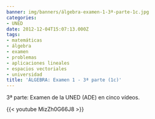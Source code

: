 ```yaml
---
banner: img/banners/álgebra-examen-1-3ª-parte-1c.jpg
categories:
- UNED
date: 2012-12-04T15:07:13.000Z
tags:
- matemáticas
- álgebra
- examen
- problemas
- aplicaciones lineales
- espacios vectoriales
- universidad
title: 'ÁLGEBRA: Examen 1 - 3ª parte (1c)'
---
```


3ª parte: Examen de la UNED (ADE) en cinco vídeos.

{{< youtube MizZh0G66J8 >}}
